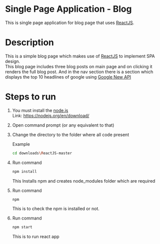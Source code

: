 # Single Page Application - Blog
This is single page application for blog page that uses [ReactJS](https://reactjs.org/).

# Description
This is a simple blog page which makes use of [ReactJS](https://reactjs.org/) to implement SPA design.             
This blog page includes three blog posts on main page and on clicking it renders the full blog post.
And in the nav section there is a section which displays the top 10 headlines of google using [Google New API](https://newsapi.org/s/google-news-api)

# Steps to run

1. You must install the [node.js](https://nodejs.org/en/download/)                    
   Link: https://nodejs.org/en/download/
2. Open command prompt (or any equivalent to that)
3. Change the directory to the folder where all code present         

   Example
   ```bash
   cd downloads\ReactJS-master
   ```
   
4. Run command    
   ```bash
   npm install
   ```
   
   This Installs npm and creates node_modules folder which are required        
5. Run command
   ```bash
   npm
   ```
   
   This is to check the npm is installed or not.
6. Run command
   ```bash
   npm start
   ```
   
   This is to run react app
